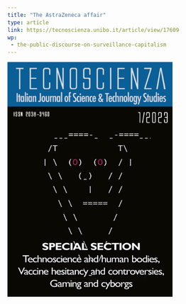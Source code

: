 ```yaml
---
title: "The AstraZeneca affair"
type: article
link: https://tecnoscienza.unibo.it/article/view/17609
wp:
 - the-public-discourse-on-surveillance-capitalism
---
```


![{title}](./image.png)

